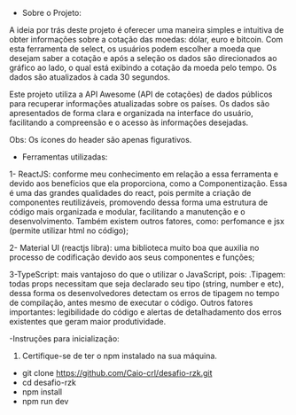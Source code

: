 - Sobre o Projeto:

A ideia por trás deste projeto é oferecer uma maneira simples e intuitiva de obter informações sobre a cotação das moedas: dólar, euro e bitcoin. Com esta ferramenta de select, os usuários podem escolher a moeda que desejam saber a cotação e após a seleção os dados são direcionados ao gráfico ao lado, o qual está exibindo a cotação da moeda pelo tempo. Os dados são atualizados à cada 30 segundos.

Este projeto utiliza a API Awesome (API de cotações) de dados públicos para recuperar informações atualizadas sobre os países. Os dados são apresentados de forma clara e organizada na interface do usuário, facilitando a compreensão e o acesso às informações desejadas.

Obs: Os ícones do header são apenas figurativos.

- Ferramentas utilizadas:
  
1-  ReactJS: conforme meu conhecimento em relação a essa ferramenta e devido aos benefícios que ela proporciona, como a Componentização. Essa é uma das grandes qualidades do react, pois permite a criação de componentes reutilizáveis, promovendo dessa forma uma estrutura de código mais organizada e modular, facilitando a manutenção e o desenvolvimento.
Também existem outros fatores, como: perfomance e jsx (permite utilizar html no código);

2- Material UI (reactjs libra): uma biblioteca muito boa que auxilia no processo de codificação devido aos seus componentes e funções;

3-TypeScript: mais vantajoso do que o utilizar o JavaScript, pois:
.Tipagem: todas props necessitam que seja declarado seu tipo (string, number e etc), dessa forma os desenvolvedores detectam os erros de tipagem no tempo de compilação, antes mesmo de executar o código.
Outros fatores importantes: legibilidade do código e alertas de detalhadamento dos erros existentes que geram maior produtividade.

-Instruções para inicialização: 

1. Certifique-se de ter o npm instalado na sua máquina.

- git clone https://github.com/Caio-crl/desafio-rzk.git
- cd desafio-rzk
- npm install
- npm run dev
